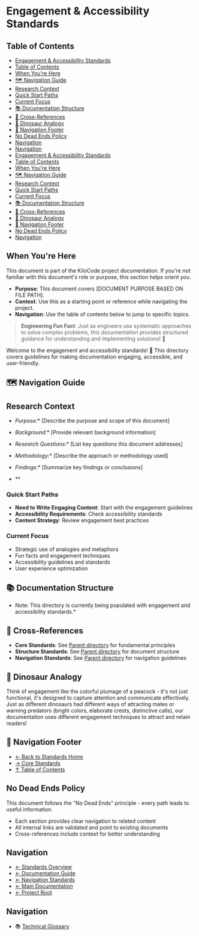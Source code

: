 # Engagement & Accessibility Standards

## Table of Contents

* [Engagement & Accessibility Standards](#engagement-accessibility-standards)
* [Table of Contents](#table-of-contents)
* [When You're Here](#when-youre-here)
* [🗺️ Navigation Guide](#️-navigation-guide)
* [Research Context](#research-context)
* [Quick Start Paths](#quick-start-paths)
* [Current Focus](#current-focus)
* [📚 Documentation Structure](#-documentation-structure)
* [🔗 Cross-References](#-cross-references)
* [🦕 Dinosaur Analogy](#-dinosaur-analogy)
* [🧭 Navigation Footer](#-navigation-footer)
* [No Dead Ends Policy](#no-dead-ends-policy)
* [Navigation](#navigation)
* [Navigation](#navigation)
* [Engagement & Accessibility Standards](#engagement-accessibility-standards)
* [Table of Contents](#table-of-contents)
* [When You're Here](#when-youre-here)
* [🗺️ Navigation Guide](#️-navigation-guide)
* [Research Context](#research-context)
* [Quick Start Paths](#quick-start-paths)
* [Current Focus](#current-focus)
* [📚 Documentation Structure](#-documentation-structure)
* [🔗 Cross-References](#-cross-references)
* [🦕 Dinosaur Analogy](#-dinosaur-analogy)
* [🧭 Navigation Footer](#-navigation-footer)
* [No Dead Ends Policy](#no-dead-ends-policy)
* [Navigation](#navigation)

## When You're Here

This document is part of the KiloCode project documentation. If you're not familiar with this
document's role or purpose, this section helps orient you.

* **Purpose**: This document covers \[DOCUMENT PURPOSE BASED ON FILE PATH].
* **Context**: Use this as a starting point or reference while navigating the project.
* **Navigation**: Use the table of contents below to jump to specific topics.

> **Engineering Fun Fact**: Just as engineers use systematic approaches to solve complex problems,
> this documentation provides structured guidance for understanding and implementing solutions! 🔧

Welcome to the engagement and accessibility standards! 🎯 This directory covers guidelines for
making documentation engaging, accessible, and user-friendly.

## 🗺️ Navigation Guide

## Research Context

* *Purpose:*\* \[Describe the purpose and scope of this document]

* *Background:*\* \[Provide relevant background information]

* *Research Questions:*\* \[List key questions this document addresses]

* *Methodology:*\* \[Describe the approach or methodology used]

* *Findings:*\* \[Summarize key findings or conclusions]

* \*\*

### Quick Start Paths

* **Need to Write Engaging Content**: Start with the engagement guidelines
* **Accessibility Requirements**: Check accessibility standards
* **Content Strategy**: Review engagement best practices

### Current Focus

* Strategic use of analogies and metaphors
* Fun facts and engagement techniques
* Accessibility guidelines and standards
* User experience optimization

## 📚 Documentation Structure

* Note: This directory is currently being populated with engagement and accessibility standards.\*

## 🔗 Cross-References

* **Core Standards**: See [Parent directory](../core/) for fundamental principles
* **Structure Standards**: See [Parent directory](../structure/) for document structure
* **Navigation Standards**: See [Parent directory](../navigation/) for navigation guidelines

## 🦕 Dinosaur Analogy

Think of engagement like the colorful plumage of a peacock - it's not just functional, it's designed
to capture attention and communicate effectively. Just as different dinosaurs had different ways of
attracting mates or warning predators (bright colors, elaborate crests, distinctive calls), our
documentation uses different engagement techniques to attract and retain readers!

## 🧭 Navigation Footer

* [← Back to Standards Home](../../../README.md)
* [→ Core Standards](../core/README.md)
* [↑ Table of Contents](../../../README.md)

## No Dead Ends Policy

This document follows the "No Dead Ends" principle - every path leads to useful information.

* Each section provides clear navigation to related content
* All internal links are validated and point to existing documents
* Cross-references include context for better understanding

## Navigation

* [← Standards Overview](README.md)
* [← Documentation Guide](../../DOCUMENTATION_GUIDE.md)
* [← Navigation Standards](../navigation/README.md)
* [← Main Documentation](../../../README.md)
* [← Project Root](../../README.md)

## Navigation

* 📚 [Technical Glossary](../../GLOSSARY.md)
